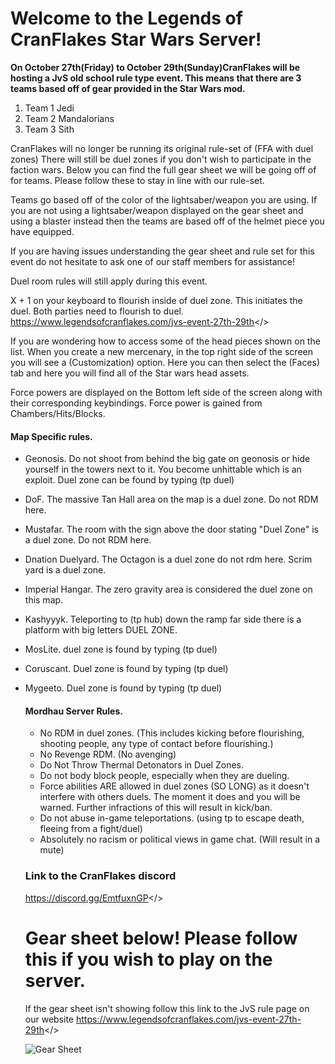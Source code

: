 # Welcome to the **Legends of CranFlakes Star Wars Server!**

**On October 27th(Friday) to October 29th(Sunday)CranFlakes will be hosting a JvS old school rule type event. This means that there are 3 teams based off of gear provided in the Star Wars mod.**
1. Team 1 Jedi
2. Team 2 Mandalorians
3. Team 3 Sith

CranFlakes will no longer be running its original rule-set of (FFA with duel zones) There will still be duel zones if you don't wish to participate in the faction wars. Below you can find the full gear sheet we will be going off of for teams. Please follow these to stay in line with our rule-set.

Teams go based off of the color of the lightsaber/weapon you are using. If you are not using a lightsaber/weapon displayed on the gear sheet and using a blaster instead then the teams are based off of the helmet piece you have equipped.

If you are having issues understanding the gear sheet and rule set for this event do not hesitate to ask one of our staff members for assistance!

Duel room rules will still apply during this event.

X + 1 on your keyboard to flourish inside of duel zone. This initiates the duel. Both parties need to flourish to duel.
<a id="CranFlakes website">https://www.legendsofcranflakes.com/jvs-event-27th-29th</>

If you are wondering how to access some of the head pieces shown on the list. When you create a new mercenary, in the top right side of the screen you will see a (Customization) option. Here you can then select the (Faces) tab and here you will find all of the Star wars head assets.

Force powers are displayed on the Bottom left side of the screen along with their corresponding keybindings. Force power is gained from Chambers/Hits/Blocks.

#### Map Specific rules.
- Geonosis. Do not shoot from behind the big gate on geonosis or hide yourself in the towers next to it. You become unhittable which is an exploit. Duel zone can be found by typing (tp duel)
- DoF. The massive Tan Hall area on the map is a duel zone. Do not RDM here.
- Mustafar. The room with the sign above the door stating "Duel Zone" is a duel zone. Do not RDM here.
- Dnation Duelyard. The Octagon is a duel zone do not rdm here. Scrim yard is a duel zone.
- Imperial Hangar. The zero gravity area is considered the duel zone on this map.
- Kashyyyk. Teleporting to (tp hub) down the ramp far side there is a platform with big letters DUEL ZONE.
- MosLite. duel zone is found by typing (tp duel)
- Coruscant. Duel zone is found by typing (tp duel)
- Mygeeto. Duel zone is found by typing (tp duel)

  #### Mordhau Server Rules.
  - No RDM in duel zones. (This includes kicking before flourishing, shooting people, any type of contact before flourishing.)
  - No Revenge RDM. (No avenging)
  - Do Not Throw Thermal Detonators in Duel Zones.
  - Do not body block people, especially when they are dueling.
  - Force abilities ARE allowed in duel zones (SO LONG) as it doesn't interfere with others duels. The moment it does and you will be warned. Further infractions of this will result in kick/ban.
  - Do not abuse in-game teleportations. (using tp to escape death, fleeing from a fight/duel)
  - Absolutely no racism or political views in game chat. (Will result in a mute)

  ### Link to the CranFlakes discord
  <a id="CranFlakes Discord">https://discord.gg/EmtfuxnGP</>

  # Gear sheet below! Please follow this if you wish to play on the server. 
  If the gear sheet isn't showing follow this link to the JvS rule page on our website
  <a id="JvS Rule Page">https://www.legendsofcranflakes.com/jvs-event-27th-29th</>


  ![Gear Sheet](https://lh4.googleusercontent.com/CJrF-Hox2IvOBI3k89X-aa4LMTvjNUWZWsC4thgzOQT9xu87mDqDFlj2FLcetzbIlGXa3j5Kl9MSUrBNiFTaqcfGahUoQvx_aER4bPZ60AVe_P6-POfd3VILyVec4D4DOA=w1280)
  
